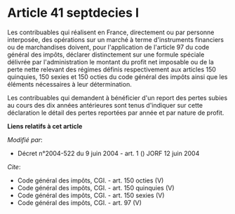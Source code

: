 # Article 41 septdecies I

Les contribuables qui réalisent en France, directement ou par personne interposée, des opérations sur un marché à terme
d'instruments financiers ou de marchandises doivent, pour l'application de l'article 97 du code général des impôts, déclarer
distinctement sur une formule spéciale délivrée par l'administration le montant du profit net imposable ou de la perte nette
relevant des régimes définis respectivement aux articles 150 quinquies, 150 sexies et 150 octies du code général des impôts
ainsi que les éléments nécessaires à leur détermination. 

Les contribuables qui demandent à bénéficier d'un report des pertes subies au cours des dix années antérieures sont tenus
d'indiquer sur cette déclaration le détail des pertes reportées par année et par nature de profit.

**Liens relatifs à cet article**

_Modifié par_:

  - Décret n°2004-522 du 9 juin 2004 - art. 1 () JORF 12 juin 2004

_Cite_:

  - Code général des impôts, CGI. - art. 150 octies (V)
  - Code général des impôts, CGI. - art. 150 quinquies (V)
  - Code général des impôts, CGI. - art. 150 sexies (V)
  - Code général des impôts, CGI. - art. 97 (V)
